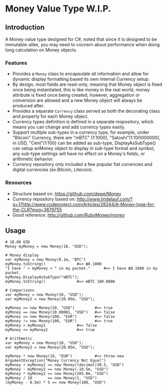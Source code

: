 # Money Value Type W.I.P. #

## Introduction

A Money value type designed for C#, noted that since it is designed to be immutable-alike, you may need to cocnern about performance when doing long calculation on Money objects.

### Features

- Provides a `Money` class to encapsulate all information and allow for dynamic display formatting based its own internal Currency setup.
- By design, most fields are read-only, meaning that Money object is fixed once being instantiated, this is like money in the real world, money attribute is fixed once being created, however, aggregation or conversion are allowed and a new Money object will always be produced after.
- Provides a separate `Currency` class served as both the decorating class and property for each Money object.
- Currency types definition is defined in a separate respository, which means you can change and add currency types easily.
- Support multiple sub-types in a currency type, for example, under "Bitcoin" Currency, there are "mBTC" (1:1000), "Satoshi"(1:100000000), in USD, "Cent"(1:100) can be added as sub-type, DisplayAsSubType() can setup anMoney object to display in sub-type format and symbol, any sub-type settings will have no effect on a Money's fields, or arithmetic behavior.
- Currency repository only included a few popular fiat currencies and digital currencies (ex.Bitcoin, Litecoin).

### Resources

- Structure based on: https://github.com/dewe/Money
- Currency repository based on: http://www.lindelauf.com/?p=17http://www.codeproject.com/Articles/28244/A-Money-type-for-the-CLR?msg=3679755
- Good reference: http://github.com/RubyMoney/money


## Usage

```
# 10.00 USD
Money myMoney = new Money(10, "USD");

# Money display
var myMoney = new Money(0.1m, "BTC")
myMoney.toString()				#=> ฿0.1000
"I have " + myMoney + " in my pocket." 		#=> I have ฿0.1000 in my pocket.
myMoney.DisplayAsSubType("mBTC");
myMoney.toString()				#=> mBTC 100.0000

# Comparisons
var myMoney = new Money(10, "USD");
var myMoney2 = new Money(20.05m, "USD");

myMoney == new Money(10, "USD")			#=> true
myMoney == new Money(10.00001, "USD")	#=> false
myMoney == new Money(100, "EUR")		#=> false
myMoney != new Money(100, "EUR")		#=> true
myMoney > myMoney2				#=> false
myMoney <= myMoney2				#=> true

# Arithmetic
var myMoney = new Money(10, "USD");
var myMoney2 = new Money(20.05m, "USD");

myMoney * new Money(10, "EUR")			#=> throw new ArgumentException("Money Currency Not Equal")
myMoney + myMoney2 == new Money((decimal)30.5, "USD")
myMoney - myMoney2 == new Money(-10.5m, "USD")
myMoney * myMoney2 == new Money(205.0m, "USD")
myMoney / 10       == new Money(1, "USD")
(myMoney - 0.5m) * 5 == new Money(100, "USD")



```
